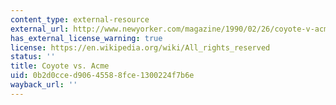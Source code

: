 ```yaml
---
content_type: external-resource
external_url: http://www.newyorker.com/magazine/1990/02/26/coyote-v-acme
has_external_license_warning: true
license: https://en.wikipedia.org/wiki/All_rights_reserved
status: ''
title: Coyote vs. Acme
uid: 0b2d0cce-d906-4558-8fce-1300224f7b6e
wayback_url: ''
---
```

